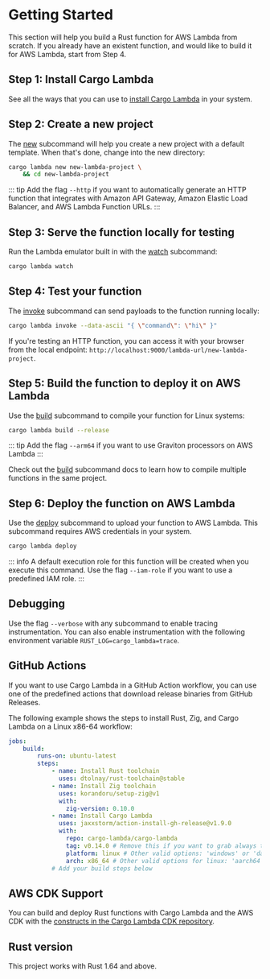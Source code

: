 <script setup>
import SystemMessage from '../components/SystemMessage.vue'
</script>

# Getting Started

This section will help you build a Rust function for AWS Lambda from scratch. If you already have an existent function, and would like to build it for AWS Lambda, start from Step 4.

## Step 1: Install Cargo Lambda

<ClientOnly>
<SystemMessage>
<template v-slot:win>
You can use <a href="https://scoop.sh/">Scoop</a> to install Cargo Lambda on Windows. Run the following commands to add our bucket, and install it:

```sh
scoop bucket add cargo-lambda https://github.com/cargo-lambda/scoop-cargo-lambda
scoop install cargo-lambda/cargo-lambda
```
</template>
<template v-slot:mac>
You can use <a href="https://brew.sh/">Homebrew</a> to install Cargo Lambda on MacOS and Linux. Run the following commands on your terminal to add our tap, and install it:

```sh
brew tap cargo-lambda/cargo-lambda
brew install cargo-lambda
```
</template>
<template v-slot:linux>
You can use <a href="https://pypi.org/">PyPI</a> to install Cargo Lambda on Linux:

```sh
pip3 install cargo-lambda
```
</template>
</SystemMessage>
</ClientOnly>

See all the ways that you can use to [install Cargo Lambda](/guide/installation) in your system.

## Step 2: Create a new project

The [new](/commands/new) subcommand will help you create a new project with a default template. When that's done, change into the new directory:

```sh
cargo lambda new new-lambda-project \
    && cd new-lambda-project
```

::: tip
Add the flag `--http` if you want to automatically generate an HTTP function that integrates with Amazon API Gateway, Amazon Elastic Load Balancer, and AWS Lambda Function URLs.
:::

## Step 3: Serve the function locally for testing

Run the Lambda emulator built in with the [watch](/commands/watch) subcommand:

```sh
cargo lambda watch
```

## Step 4: Test your function

The [invoke](/commands/invoke) subcommand can send payloads to the function running locally:

```sh
cargo lambda invoke --data-ascii "{ \"command\": \"hi\" }"
```

If you're testing an HTTP function, you can access it with your browser from the local endpoint: `http://localhost:9000/lambda-url/new-lambda-project`.

## Step 5: Build the function to deploy it on AWS Lambda

Use the [build](/commands/build) subcommand to compile your function for Linux systems:

```sh
cargo lambda build --release
```

::: tip
Add the flag `--arm64` if you want to use Graviton processors on AWS Lambda
:::

Check out the [build](/commands/build) subcommand docs to learn how to compile multiple functions in the same project.

## Step 6: Deploy the function on AWS Lambda

Use the [deploy](/commands/deploy) subcommand to upload your function to AWS Lambda. This subcommand requires AWS credentials in your system.

```sh
cargo lambda deploy
```

::: info
A default execution role for this function will be created when you execute this command. Use the flag `--iam-role` if you want to use a predefined IAM role.
:::

## Debugging

Use the flag `--verbose` with any subcommand to enable tracing instrumentation. You can also enable instrumentation with the following environment variable `RUST_LOG=cargo_lambda=trace`.

## GitHub Actions

If you want to use Cargo Lambda in a GitHub Action workflow, you can use one of the predefined actions that download release binaries from GitHub Releases.

The following example shows the steps to install Rust, Zig, and Cargo Lambda on a Linux x86-64 workflow:

```yaml
jobs:
    build:
        runs-on: ubuntu-latest
        steps:
            - name: Install Rust toolchain
              uses: dtolnay/rust-toolchain@stable
            - name: Install Zig toolchain
              uses: korandoru/setup-zig@v1
              with:
                zig-version: 0.10.0
            - name: Install Cargo Lambda
              uses: jaxxstorm/action-install-gh-release@v1.9.0
              with:
                repo: cargo-lambda/cargo-lambda
                tag: v0.14.0 # Remove this if you want to grab always the latest version
                platform: linux # Other valid options: 'windows' or 'darwin'
                arch: x86_64 # Other valid options for linux: 'aarch64'
            # Add your build steps below
```

## AWS CDK Support

You can build and deploy Rust functions with Cargo Lambda and the AWS CDK with the [constructs in the Cargo Lambda CDK repository](https://github.com/cargo-lambda/cargo-lambda-cdk).

## Rust version

This project works with Rust 1.64 and above.
